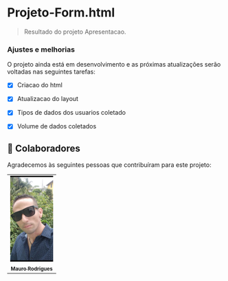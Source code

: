 
# Projeto-Form.html

> Resultado do projeto Apresentacao.
### Ajustes e melhorias

O projeto ainda está em desenvolvimento e as próximas atualizações serão voltadas nas seguintes tarefas:

- [x] Criacao do html
- [x] Atualizacao do layout
- [x] Tipos de dados dos usuarios coletado
- [x]  Volume de dados coletados




## 🤝 Colaboradores

Agradecemos às seguintes pessoas que contribuíram para este projeto:

<table>
  <tr>
    <td align="center">
      <a href="#">
        <img src="./perfil.jpg" width="100px;" alt="Foto do Mauro Rodrigues no GitHub"/><br>
        <sub>
          <b>Mauro Rodrigues</b>
        </sub>
      </a>
    </td>
  </tr>
</table>
